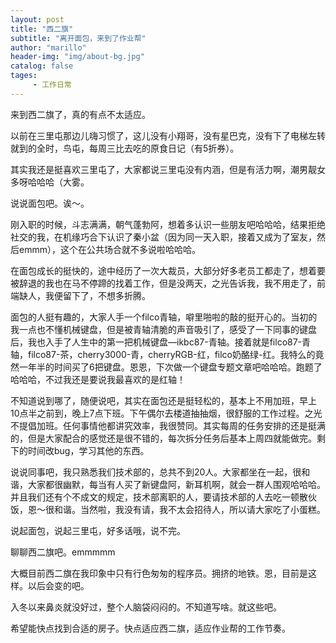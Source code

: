 ```yaml
---
layout: post
title: "西二旗"
subtitle: "离开面包，来到了作业帮"
author: "marillo"
header-img: "img/about-bg.jpg"
catalog: false
tages:
     - 工作日常
---
```


来到西二旗了，真的有点不太适应。

以前在三里屯那边儿嗨习惯了，这儿没有小翔哥，没有星巴克，没有下了电梯左转就到的全时，鸟屯，每周三比去吃的原食日记（有5折券）。

其实我还是挺喜欢三里屯了，大家都说三里屯没有内涵，但是有活力啊，潮男靓女多呀哈哈哈（大雾。

说说面包吧。诶～。

刚入职的时候，斗志满满，朝气蓬勃阿，想着多认识一些朋友吧哈哈哈，结果拒绝社交的我，在机缘巧合下认识了秦小盆（因为同一天入职，接着又成为了室友，然后emmm），这个在公共场合就不多说啦哈哈哈。

在面包成长的挺快的，途中经历了一次大裁员，大部分好多老员工都走了，想着要被辞退的我也在马不停蹄的找着工作，但是没两天，之光告诉我，我不用走了，前端缺人，我便留下了，不想多折腾。

面包的人挺有趣的，大家人手一个filco青轴，噼里啪啦的敲的挺开心的。当初的我一点也不懂机械键盘，但是被青轴清脆的声音吸引了，感受了一下同事的键盘后，我也入手了人生中的第一把机械键盘—ikbc87-青轴。接着就是filco87-青轴，filco87-茶，cherry3000-青，cherryRGB-红，filco奶酪绿-红。我特么的竟然一年半的时间买了6把键盘。恩恩，下次做一个键盘专题文章吧哈哈哈。跑题了哈哈哈，不过我还是要说我最喜欢的是红轴！

不知道说到哪了，随便说吧，其实在面包还是挺轻松的，基本上不用加班，早上10点半之前到，晚上7点下班。下午偶尔去楼道抽抽烟，很舒服的工作过程。之光不提倡加班。任何事情他都讲究效率，我很赞同。其实每周的任务安排的还是挺满的，但是大家配合的感觉还是很不错的，每次拆分任务后基本上周四就能做完。剩下的时间改bug，学习其他的东西。

说说同事吧，我只熟悉我们技术部的，总共不到20人。大家都坐在一起，很和谐，大家都很幽默，每当有人买了新键盘阿，新耳机啊，就会一群人围观哈哈哈。并且我们还有个不成文的规定，技术部离职的人，要请技术部的人去吃一顿散伙饭，恩～很和谐。当然啦，我没有请，我不太会招待人，所以请大家吃了小蛋糕。

说起面包，说起三里屯，好多话哦，说不完。

聊聊西二旗吧。emmmmm

大概目前西二旗在我印象中只有行色匆匆的程序员。拥挤的地铁。恩，目前是这样。以后会变的吧。

入冬以来鼻炎就没好过，整个人脑袋闷闷的。不知道写啥。就这些吧。

希望能快点找到合适的房子。快点适应西二旗，适应作业帮的工作节奏。

